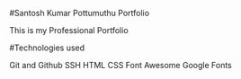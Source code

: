 #Santosh Kumar Pottumuthu Portfolio
 
This is my Professional Portfolio

#Technologies used


Git and Github
SSH
HTML
CSS
Font Awesome
Google Fonts
